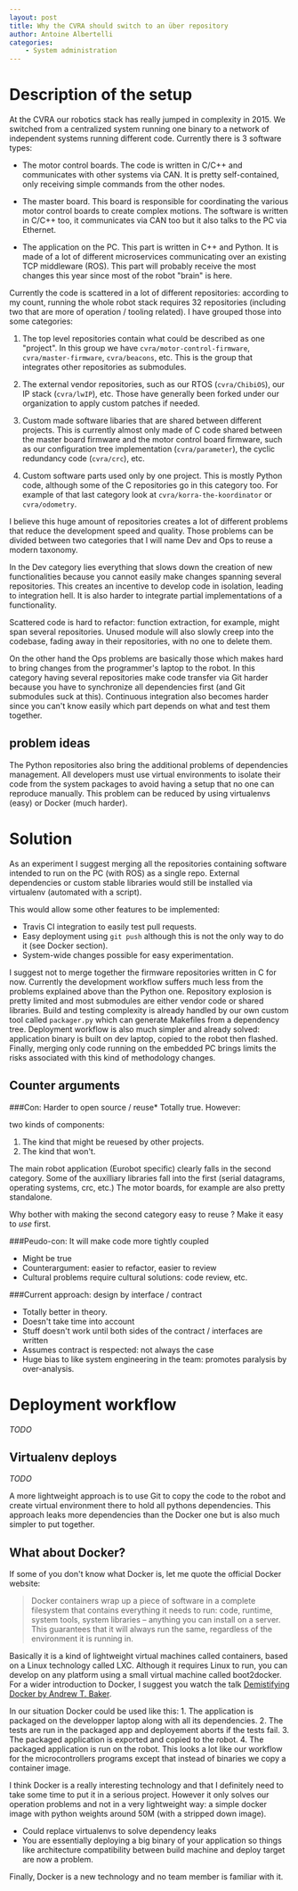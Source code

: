 ```yaml
---
layout: post
title: Why the CVRA should switch to an über repository
author: Antoine Albertelli
categories:
    - System administration
---
```


# Description of the setup
At the CVRA our robotics stack has really jumped in complexity in 2015.
We switched from a centralized system running one binary to a network of independent systems running different code.
Currently there is 3 software types:

* The motor control boards.
    The code is written in C/C++ and communicates with other systems via CAN.
    It is pretty self-contained, only receiving simple commands from the other nodes.

* The master board.
    This board is responsible for coordinating the various motor control boards to create complex motions.
    The software is written in C/C++ too, it communicates via CAN too but it also talks to the PC via Ethernet.

* The application on the PC.
    This part is written in C++ and Python.
    It is made of a lot of different microservices communicating over an existing TCP middleware (ROS).
    This part will probably receive the most changes this year since most of the robot "brain" is here.

Currently the code is scattered in a lot of different repositories: according to my count, running the whole robot stack requires 32 repositories (including two that are more of operation / tooling related).
I have grouped those into some categories:

1. The top level repositories contain what could be described as one "project".
    In this group we have `cvra/motor-control-firmware`, `cvra/master-firmware`, `cvra/beacons`, etc.
    This is the group that integrates other repositories as submodules.

2. The external vendor repositories, such as our RTOS (`cvra/ChibiOS`), our IP stack (`cvra/lwIP`), etc.
    Those have generally been forked under our organization to apply custom patches if needed.

3. Custom made software libaries that are shared between different projects.
    This is currently almost only made of C code shared between the master board firmware and the motor control board firmware, such as our configuration tree implementation (`cvra/parameter`), the cyclic redundancy code (`cvra/crc`), etc.

4. Custom software parts used only by one project.
    This is mostly Python code, although some of the C repositories go in this category too.
    For example of that last category look at `cvra/korra-the-koordinator` or `cvra/odometry`.

I believe this huge amount of repositories creates a lot of different problems that reduce the development speed and quality.
Those problems can be divided between two categories that I will name Dev and Ops to reuse a modern taxonomy.

In the Dev category lies everything that slows down the creation of new functionalities because you cannot easily make changes spanning several repositories.
This creates an incentive to develop code in isolation, leading to integration hell.
It is also harder to integrate partial implementations of a functionality.

Scattered code is hard to refactor: function extraction, for example, might span several repositories.
Unused module will also slowly creep into the codebase, fading away in their repositories, with no one to delete them.

On the other hand the Ops problems are basically those which makes hard to bring changes from the programmer's laptop to the robot.
In this category having several repositories make code transfer via Git harder because you have to synchronize all dependencies first (and Git submodules suck at this).
Continuous integration also becomes harder since you can't know easily which part depends on what and test them together.


## problem ideas
The Python repositories also bring the additional problems of dependencies management.
All developers must use virtual environments to isolate their code from the system packages to avoid having a setup that no one can reproduce manually.
This problem can be reduced by using virtualenvs (easy) or Docker (much harder).


# Solution

As an experiment I suggest merging all the repositories containing software intended to run on the PC (with ROS) as a single repo.
External dependencies or custom stable libraries would still be installed via virtualenv (automated with a script).

This would allow some other features to be implemented:
* Travis CI integration to easily test pull requests.
* Easy deployment using `git push` although this is not the only way to do it (see Docker section).
* System-wide changes possible for easy experimentation.

I suggest not to merge together the firmware repositories written in C for now.
Currently the development workflow suffers much less from the problems explained above than the Python one.
Repository explosion is pretty limited and most submodules are either vendor code or shared libraries.
Build and testing complexity is already handled by our own custom tool called `packager.py` which can generate Makefiles from a dependency tree.
Deployment workflow is also much simpler and already solved: application binary is built on dev laptop, copied to the robot then flashed.
Finally, merging only code running on the embedded PC brings limits the risks associated with this kind of methodology changes.

## Counter arguments

###Con: Harder to open source / reuse*
Totally true. However:

two kinds of components:

1. The kind that might be reuesed by other projects.
2. The kind that won't.

The main robot application (Eurobot specific) clearly falls in the second category.
Some of the auxilliary libraries fall into the first (serial datagrams, operating systems, crc, etc.)
The motor boards, for example are also pretty standalone.

Why bother with making the second category easy to reuse ?
Make it easy to *use* first.

###Peudo-con: It will make code more tightly coupled

* Might be true
* Counterargument: easier to refactor, easier to review
* Cultural problems require cultural solutions: code review, etc.

###Current approach: design by interface / contract

* Totally better in theory.
* Doesn't take time into account
* Stuff doesn't work until both sides of the contract / interfaces are written
* Assumes contract is respected: not always the case
* Huge bias to like system engineering in the team: promotes paralysis by over-analysis.


# Deployment workflow

*TODO*

## Virtualenv deploys

*TODO*

A more lightweight approach is to use Git to copy the code to the robot and create virtual environment there to hold all pythons dependencies.
This approach leaks more dependencies than the Docker one but is also much simpler to put together.


## What about Docker?
If some of you don't know what Docker is, let me quote the official Docker website:

> Docker containers wrap up a piece of software in a complete filesystem that contains everything it needs to run: code, runtime, system tools, system libraries – anything you can install on a server.
> This guarantees that it will always run the same, regardless of the environment it is running in.

Basically it is a kind of lightweight virtual machines called containers, based on a Linux technology called LXC.
Although it requires Linux to run, you can develop on any platform using a small virtual machine called boot2docker.
For a wider introduction to Docker, I suggest you watch the talk [Demistifying Docker by Andrew T. Baker](https://www.youtube.com/watch?v=GVVtR_hrdKI).

In our situation Docker could be used like this: 1. The application is packaged on the developper laptop along with all its dependencies. 2. The tests are run in the packaged app and deployement aborts if the tests fail. 3. The packaged application is exported and copied to the robot. 4. The packaged application is run on the robot.
This looks a lot like our workflow for the microcontrollers programs except that instead of binaries we copy a container image.

I think Docker is a really interesting technology and that I definitely need to take some time to put it in a serious project.
However it only solves our operation problems and not in a very lightweight way: a simple docker image with python weights around 50M (with a stripped down image).

* Could replace virtualenvs to solve dependency leaks
* You are essentially deploying a big binary of your application so things like architecture compatibility between build machine and deploy target are now a problem.

Finally, Docker is a new technology and no team member is familiar with it.


